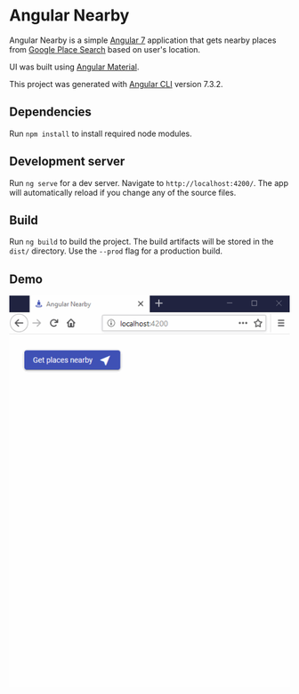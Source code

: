 # Angular Nearby

Angular Nearby is a simple [Angular 7](https://angular.io/) application that gets nearby places from [Google Place Search](https://developers.google.com/places/web-service/search#PlaceSearchRequests) based on user's location.

UI was built using [Angular Material](https://material.angular.io/).

This project was generated with [Angular CLI](https://github.com/angular/angular-cli) version 7.3.2.

## Dependencies

Run `npm install` to install required node modules.

## Development server

Run `ng serve` for a dev server. Navigate to `http://localhost:4200/`. The app will automatically reload if you change any of the source files.

## Build

Run `ng build` to build the project. The build artifacts will be stored in the `dist/` directory. Use the `--prod` flag for a production build.

## Demo

![](demo.gif)